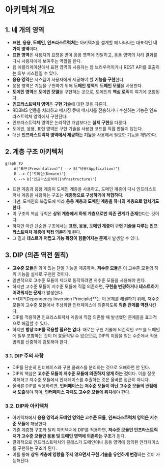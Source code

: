 # 아키텍처 개요

## 1. 네 개의 영역

- **표현, 응용, 도메인, 인프라스트럭처**는 아키텍처를 설계할 때 나타나는 대표적인 **네 가지 영역**이다.
- **표현 영역**은 사용자의 요청을 받아 응용 영역에 전달하고, 응용 영역의 처리 결과를 다시 사용자에게 보여주는 역할을 한다.
- 웹 애플리케이션에서 표현 영역의 사용자는 웹 브라우저이거나 REST API를 호출하는 외부 시스템일 수 있다.
- **응용 영역**은 시스템이 사용자에게 제공해야 할 **기능을 구현**한다.
- 응용 영역은 기능을 구현하기 위해 **도메인 영역**의 **도메인 모델**을 사용한다.
- **도메인 영역**은 **도메인 모델**을 구현하는 곳으로, 도메인의 **핵심 로직**이 여기에 포함된다.
- **인프라스트럭처 영역**은 **구현 기술**에 대한 것을 다룬다.
- RDBMS 연동을 처리하고 메시징 큐에 메시지를 전송하거나 수신하는 기능은 인프라스트럭처 영역에서 구현된다.
- 인프라스트럭처 영역은 논리적인 개념보다는 **실제 구현**을 다룬다.
- 도메인, 응용, 표현 영역은 구현 기술을 사용한 코드를 직접 만들지 않는다.
- 대신 **인프라스트럭처 영역에서 제공하는 기능**을 사용해서 필요한 기능을 개발한다.

## 2. 계층 구조 아키텍처

```mermaid
graph TD
    A["표현(Presentation)"] --> B["응용(Application)"]
    B --> C["도메인(Domain)"]
    C --> D["인프라스트럭처(Infrastructure)"]
```

- 표현 계층과 응용 계층이 도메인 계층을 사용하고, 도메인 계층이 다시 인프라스트럭처 계층을 사용하는 구조는 **계층형으로 구성하기에 적합하다**.
- 다만, 도메인의 복잡도에 따라 **응용 계층과 도메인 계층을 하나의 계층으로 합치기도 한다**.
- 이 구조의 핵심 규칙은 **상위 계층에서 하위 계층으로만 의존 관계가 존재**한다는 것이다.
- 하지만 이런 단순한 구조에서는 **표현, 응용, 도메인 계층이 구현 기술을 다루는 인프라스트럭처 계층에 직접 의존**하게 된다.
- 그 결과 **테스트가 어렵고 기능 확장이 힘들어지는 문제**가 발생할 수 있다.

## 3. DIP (의존 역전 원칙)

- **고수준 모듈**은 의미 있는 단일 기능을 제공하며, **저수준 모듈**은 이 고수준 모듈의 하위 기능을 실제로 구현한 것이다.
- 일반적으로 고수준 모듈이 제대로 동작하려면 저수준 모듈을 사용해야 한다.
- 하지만 고수준 모듈이 저수준 모듈에 직접 의존하면, **구현을 변경하거나 테스트하기 어려워지는 문제**가 발생한다.
- **DIP(Dependency Inversion Principle)**는 이 문제를 해결하기 위해, 저수준 모듈이 고수준 모듈에서 추상화한 인터페이스에 의존하도록 **의존 관계를 역전**시킨다.
- DIP를 적용하면 인프라스트럭처 계층에 직접 의존할 때 발생했던 문제들을 효과적으로 해결할 수 있다.
- 하지만 **항상 DIP를 적용할 필요는 없다**. 때로는 구현 기술에 의존적인 코드를 도메인에 일부 포함하는 것이 더 효율적일 수 있으므로, DIP의 이점을 얻는 수준에서 적용 범위를 신중하게 검토해야 한다.

### 3.1. DIP 주의 사항

- DIP를 단순히 인터페이스와 구현 클래스를 분리하는 것으로 오해하면 안 된다.
- DIP의 핵심은 **고수준 모듈이 저수준 모듈에 의존하지 않게 하는 것**이다. 이를 잘못 이해하고 저수준 모듈에서 인터페이스를 추출하는 것은 올바른 접근이 아니다.
- 올바른 DIP를 적용하려면, **인터페이스는 저수준 모듈이 아닌 고수준 모듈의 관점에서 도출**해야 하며, **인터페이스 자체도 고수준 모듈에 위치**해야 한다.

### 3.2. DIP와 아키텍처

- 아키텍처에서 **응용 영역과 도메인 영역은 고수준 모듈**, **인프라스트럭처 영역은 저수준 모듈**에 해당한다.
- 기존 계층형 구조와 달리 아키텍처에 DIP를 적용하면, **저수준 모듈인 인프라스트럭처가 고수준 모듈인 응용 및 도메인 영역에 의존하는 구조**가 된다.
- 결과적으로 인프라스트럭처의 클래스가 도메인이나 응용 영역에 정의된 인터페이스를 구현하는 구조가 된다.
- 이를 통해 **상위 계층에 영향을 주지 않으면서 구현 기술을 유연하게 변경**하는 것이 가능해진다.

